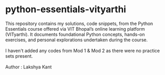 # python-essentials-vityarthi
This repository contains my solutions, code snippets, from the Python Essentials course offered via VIT Bhopal’s online learning platform (VITyarthi). It documents foundational Python concepts, hands-on exercises, and personal explorations undertaken during the course.<br><br>
I haven't added any codes from Mod 1 & Mod 2 as there were no practice sets present. 
<br> <br> Author : Lakshya Kant
